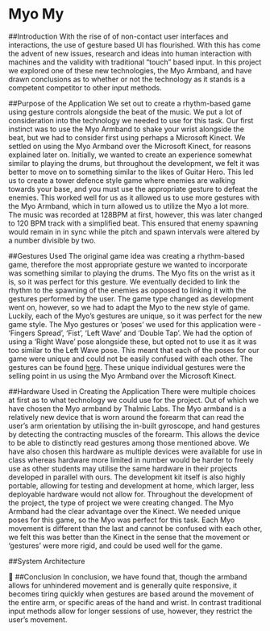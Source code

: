 # Myo My

##Introduction
With the rise of of non-contact user interfaces and interactions, the use of gesture based UI has flourished. With this has come the advent of new issues, research and ideas into human interaction with machines and the validity with traditional “touch” based input. In this project we explored one of these new technologies, the Myo Armband, and have drawn conclusions as to whether or not the technology as it stands is a competent competitor to other input methods.

##Purpose of the Application
We set out to create a rhythm-based game using gesture controls alongside the beat of the music. We put a lot of consideration into the technology we needed to use for this task. Our first instinct was to use the Myo Armband to shake your wrist alongside the beat, but we had to consider first using perhaps a Microsoft Kinect. We settled on using the Myo Armband over the Microsoft Kinect, for reasons explained later on.
Initially, we wanted to create an experience somewhat similar to playing the drums, but throughout the development, we felt it was better to move on to something similar to the likes of Guitar Hero. This led us to create a tower defence style game where enemies are walking towards your base, and you must use the appropriate gesture to defeat the enemies.
This worked well for us as it allowed us to use more gestures with the Myo Armband, which in turn allowed us to utilize the Myo a lot more.
The music was recorded at 128BPM at first, however, this was later changed to 120 BPM track with a simplified beat. This ensured that enemy spawning would remain in in sync while the pitch and spawn intervals were altered by a number divisible by two.

##Gestures Used
The original game idea was creating a rhythm-based game, therefore the most appropriate gesture we wanted to incorporate was something similar to playing the drums. The Myo fits on the wrist as it is, so it was perfect for this gesture. We eventually decided to link the rhythm to the spawning of the enemies as opposed to linking it with the gestures performed by the user.
The game type changed as development went on, however, so we had to adapt the Myo to the new style of game. Luckily, each of the Myo’s gestures are unique, so it was perfect for the new game style. The Myo gestures or ‘poses’ we used for this application were - ‘Fingers Spread’, ‘Fist’, ‘Left Wave’ and ‘Double Tap’. We had the option of using a ‘Right Wave’ pose alongside these, but opted not to use it as it was too similar to the Left Wave pose. This meant that each of the poses for our game were unique and could not be easily confused with each other. The gestures can be found [here](https://support.getmyo.com/hc/en-us/articles/202647853-What-gestures-does-the-Myo-armband-recognize-). These unique individual gestures were the selling point in us using the Myo Armband over the Microsoft Kinect.

##Hardware Used in Creating the Application
There were multiple choices at first as to what technology we could use for the project. Out of which we have chosen the Myo armband by Thalmic Labs. The Myo armband is a relatively new device that is worn around the forearm that can read the user’s arm orientation by utilising the in-built gyroscope, and hand gestures by detecting the contracting muscles of the forearm. This allows the device to be able to distinctly read gestures among those mentioned above.
We have also chosen this hardware as multiple devices were available for use in class whereas hardware more limited in number would be harder to freely use as other students may utilise the same hardware in their projects developed in parallel with ours. The development kit itself is also highly portable, allowing for testing and development at home, which larger, less deployable hardware would not allow for.
Throughout the development of the project, the type of project we were creating changed. The Myo Armband had the clear advantage over the Kinect. We needed unique poses for this game, so the Myo was perfect for this task. Each Myo movement is different than the last and cannot be confused with each other, we felt this was better than the Kinect in the sense that the movement or ‘gestures’ were more rigid, and could be used well for the game.


##System Architecture


##Conclusion
In conclusion, we have found that, though the armband allows for unhindered movement and is generally quite responsive, it becomes tiring quickly when gestures are based around the movement of the entire arm, or specific areas of the hand and wrist. In contrast traditional input methods allow for longer sessions of use, however, they restrict the user’s movement. 
